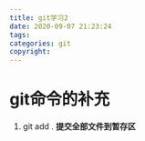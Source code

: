 ```yaml
---
title: git学习2
date: 2020-09-07 21:23:24
tags:
categories: git
copyright:
---
```


# git命令的补充

1. git add . **提交全部文件到暂存区**

